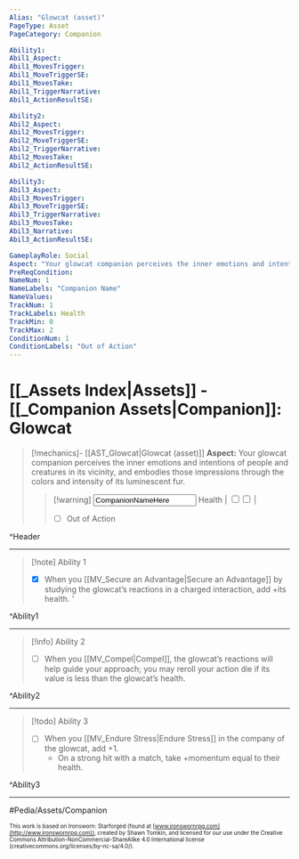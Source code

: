 ```yaml
---
Alias: "Glowcat (asset)"
PageType: Asset
PageCategory: Companion

Ability1:
Abil1_Aspect:
Abil1_MovesTrigger:
Abil1_MoveTriggerSE:
Abil1_MovesTake:
Abil1_TriggerNarrative:
Abil1_ActionResultSE:

Ability2:
Abil2_Aspect:
Abil2_MovesTrigger:
Abil2_MoveTriggerSE:
Abil2_TriggerNarrative:
Abil2_MovesTake:
Abil2_ActionResultSE:

Ability3:
Abil3_Aspect:
Abil3_MovesTrigger:
Abil3_MoveTriggerSE:
Abil3_TriggerNarrative:
Abil3_MovesTake:
Abil3_Narrative:
Abil3_ActionResultSE:

GameplayRole: Social
Aspect: "Your glowcat companion perceives the inner emotions and intentions of people and creatures in its vicinity, and embodies those impressions through the colors and intensity of its luminescent fur."
PreReqCondition: 
NameNum: 1
NameLabels: "Companion Name"
NameValues:
TrackNum: 1
TrackLabels: Health
TrackMin: 0
TrackMax: 2
ConditionNum: 1
ConditionLabels: "Out of Action"
---
```

# [[_Assets Index|Assets]] - [[_Companion Assets|Companion]]: Glowcat

> [!mechanics]- [[AST_Glowcat|Glowcat (asset)]]
> **Aspect:** Your glowcat companion perceives the inner emotions and intentions of people and creatures in its vicinity, and embodies those impressions through the colors and intensity of its luminescent fur.
> > [!warning]  <input type=texbox value="CompanionNameHere"> Health | <input type="checkbox" /><input type="checkbox" /> |
> > - [ ] Out of Action

^Header

___
> [!note] Ability 1
> - [x] When you [[MV_Secure an Advantage|Secure an Advantage]] by studying the glowcat’s reactions in a charged interaction, add +its health. '

^Ability1

___
> [!info] Ability 2
> - [ ] When you  [[MV_Compel|Compel]], the glowcat’s reactions will help guide your approach; you may reroll your action die if its value is less than the glowcat’s health.

^Ability2

___
> [!todo] Ability 3
> - [ ] When you [[MV_Endure Stress|Endure Stress]] in the company of the glowcat, add +1. 
> 	- On a strong hit with a match, take +momentum equal to their health.

^Ability3

___

#Pedia/Assets/Companion 

<font size=-2>This work is based on Ironsworn: Starforged (found at [www.ironswornrpg.com](http://www.ironswornrpg.com)), created by Shawn Tomkin, and licensed for our use under the Creative Commons Attribution-NonCommercial-ShareAlike 4.0 International license  (creativecommons.org/licenses/by-nc-sa/4.0/).</font>